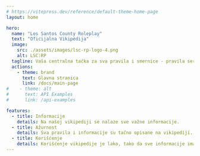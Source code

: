 ```yaml
---
# https://vitepress.dev/reference/default-theme-home-page
layout: home

hero:
  name: "Los Santos County Roleplay"
  text: "Oficijalna Vikipedija"
  image:
    src: ./assets/images/lsc-rp-logo-4.png
    alt: LSC:RP
  tagline: Vaša centralna tačka za sva pravila i smernice - pravila servera, smernice zajednice, uslovi korišćenja, politika privatnosti, dokumentovani sistemi i ostalo.
  actions:
    - theme: brand
      text: Glavna stranica
      link: /docs/main-page
#    - theme: alt
#      text: API Examples
#      link: /api-examples

features:
  - title: Informacije
    details: Na našoj vikipediji se nalaze sve važne informacije.
  - title: Ažurnost
    details: Sva pravila i informacije su tačno opisane na vikipediji.
  - title: Korišćenje
    details: Korišćenje vikipedije je lako, tako da sve informacije imate na jednom mestu.
---
```


